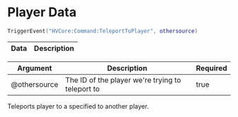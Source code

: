 # Player Data

```lua
TriggerEvent("HVCore:Command:TeleportToPlayer", othersource)
```

| Data | Description |
| ----------- | ----------- |

| Argument | Description | Required |
| ----------- | ----------- | ----------- |
| @othersource | The ID of the player we're trying to teleport to | true |

Teleports player to a specified to another player.